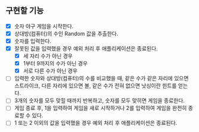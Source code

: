 ## 구현할 기능
- [x] 숫자 야구 게임을 시작한다.
- [x] 상대방(컴퓨터)의 수인 Random 값을 추출한다.
- [x] 숫자를 입력한다.
- [x] 잘못된 값을 입력했을 경우 예외 처리 후 애플리케이션은 종료된다.
  - [x] 세 자리 수가 아닌 경우
  - [x] 1부터 9까지의 수가 아닌 경우
  - [x] 서로 다른 수가 아닌 경우
- [ ] 입력한 숫자와 상대방(컴퓨터)의 수를 비교했을 때, 같은 수가 같은 자리에 있으면 스트라이크, 다른 자리에 있으면 볼, 같은 수가 전혀 없으면 낫싱이란 힌트를 얻는다.
- [ ] 3개의 숫자를 모두 맞힐 때까지 반복하고, 숫자를 모두 맞히면 게임을 종료한다.
- [ ] 게임 종료 후, 1을 입력하여 게임을 새로 시작하거나 2를 입력하여 게임을 완전히 종료할 수 있다. 
- [ ] 1 또는 2 이외의 값을 입력했을 경우 예외 처리 후 애플리케이션은 종료된다.